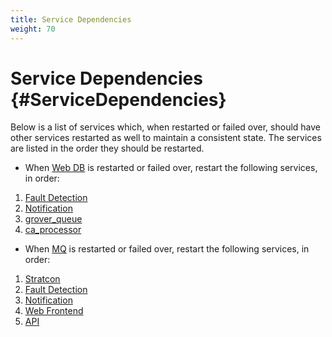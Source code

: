 ```yaml
---
title: Service Dependencies
weight: 70
---
```


# Service Dependencies {#ServiceDependencies}
Below is a list of services which, when restarted or failed over, should have other services restarted as well to maintain a consistent state.  The services are listed in the order they should be restarted.

 * When [Web DB](/Roles/web_db.md) is restarted or failed over, restart the following services, in order:
  1. [Fault Detection](/Roles/fault_detection.md)
  1. [Notification](/Roles/notification.md)
  1. [grover_queue](/Roles/hub.md#circonus-grover_queue)
  1. [ca_processor](/Roles/ca.md)

 * When [MQ](/Roles/mq.md) is restarted or failed over, restart the following services, in order:
  1. [Stratcon](/Roles/stratcon.md)
  1. [Fault Detection](/Roles/fault_detection.md)
  1. [Notification](/Roles/notification.md)
  1. [Web Frontend](/Roles/web_frontend.md)
  1. [API](/Roles/api.md)
